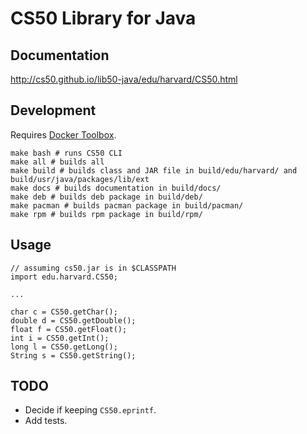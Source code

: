 # CS50 Library for Java

## Documentation

http://cs50.github.io/lib50-java/edu/harvard/CS50.html

## Development

Requires [Docker Toolbox](https://www.docker.com/products/docker-toolbox).

    make bash # runs CS50 CLI
    make all # builds all
    make build # builds class and JAR file in build/edu/harvard/ and build/usr/java/packages/lib/ext
    make docs # builds documentation in build/docs/
    make deb # builds deb package in build/deb/
    make pacman # builds pacman package in build/pacman/
    make rpm # builds rpm package in build/rpm/

## Usage

    // assuming cs50.jar is in $CLASSPATH
    import edu.harvard.CS50;

    ...

    char c = CS50.getChar();
    double d = CS50.getDouble();
    float f = CS50.getFloat();
    int i = CS50.getInt();
    long l = CS50.getLong();
    String s = CS50.getString();

## TODO

* Decide if keeping `CS50.eprintf`.
* Add tests.
